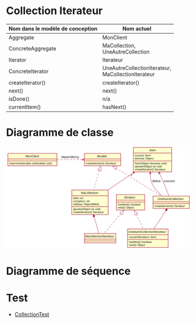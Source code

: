 # Collection Iterateur

|Nom dans le modèle de conception | Nom actuel |
|-|-|
|Aggregate| MonClient |                
|ConcreteAggregate| MaCollection, <br>UneAutreCollection |
|Iterator| Iterateur|
|ConcreteIterator| UneAutreCollectionIterateur, <br>MaCollectionIterateur|
|createIterator()| createIterator()|
|next()|  next()|
|isDone()|  n/a |
|currentItem()| hasNext()|

# Diagramme de classe


![DCL](README/Diagramme%20de%20classe.svg)


# Diagramme de séquence


# Test
- [CollectionTest](../../../../test/java/Iterateur/CollectionTest.java)